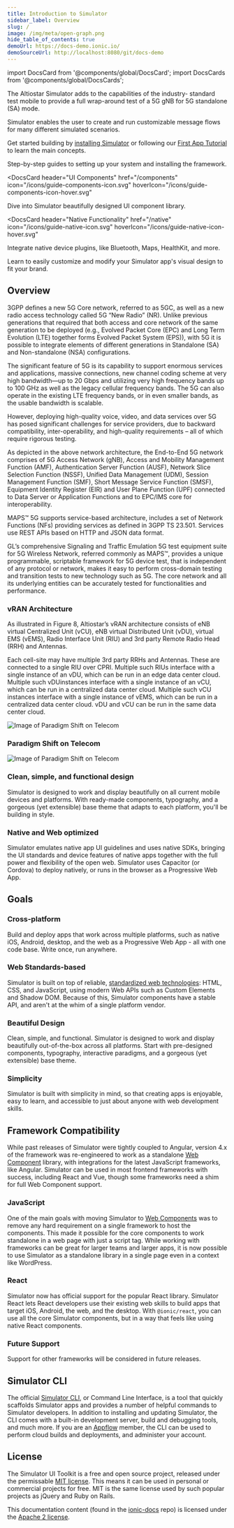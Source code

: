 ```yaml
---
title: Introduction to Simulator
sidebar_label: Overview
slug: /
image: /img/meta/open-graph.png
hide_table_of_contents: true
demoUrl: https://docs-demo.ionic.io/
demoSourceUrl: http://localhost:8080/git/docs-demo
---
```


import DocsCard from '@components/global/DocsCard';
import DocsCards from '@components/global/DocsCards';

<head>
  <title>Simulator</title>
  <meta
    name="description"
    content="Platform Simulator tools."
  />
  <link rel="canonical" href="http://localhost:8080/docs" />
  <link rel="alternate" href="http://localhost:8080/docs" hreflang="x-default" />
  <link rel="alternate" href="http://localhost:8080/docs" hreflang="en" />
  <meta property="og:url" content="http://localhost:8080/docs" />
</head>

The Altiostar Simulator adds to the capabilities of the industry- standard test mobile to provide a full wrap-around test of a 5G gNB for 5G standalone (SA) mode.

Simulator enables the user to create and run customizable message flows for many different simulated scenarios. 

Get started building by [installing Simulator](intro/cli.md) or following our [First App Tutorial](intro/next.md#build-your-first-app) to learn the main concepts.

<intro-end />

<DocsCards>
  <DocsCard header="Installation Guide" href="/intro/cli" icon="/icons/guide-installation-icon.svg" hoverIcon="/icons/guide-installation-icon-hover.svg">
    <p>Step-by-step guides to setting up your system and installing the framework.</p>
  </DocsCard>

<DocsCard
  header="UI Components"
  href="/components"
  icon="/icons/guide-components-icon.svg"
  hoverIcon="/icons/guide-components-icon-hover.svg"
>
  <p>Dive into Simulator beautifully designed UI component library.</p>
</DocsCard>

<DocsCard
  header="Native Functionality"
  href="/native"
  icon="/icons/guide-native-icon.svg"
  hoverIcon="/icons/guide-native-icon-hover.svg"
>
  <p>Integrate native device plugins, like Bluetooth, Maps, HealthKit, and more.</p>
</DocsCard>

  <DocsCard header="Theming" href="/theming/basics" icon="/icons/guide-theming-icon.svg" hoverIcon="/icons/guide-theming-icon-hover.svg">
    <p>Learn to easily customize and modify your Simulator app's visual design to fit your brand.</p>
  </DocsCard>
</DocsCards>

## Overview

3GPP defines a new 5G Core network, referred to as 5GC, as well as a new radio access technology called 5G “New Radio” (NR). Unlike previous generations that required that both access and core network of the same generation to be deployed (e.g., Evolved Packet Core (EPC) and Long Term Evolution (LTE) together forms Evolved Packet System (EPS)), with 5G it is possible to integrate elements of different generations in Standalone (SA) and Non-standalone (NSA) configurations.

The significant feature of 5G is its capability to support enormous services and applications, massive connections, new channel coding scheme at very high bandwidth—up to 20 Gbps and utilizing very high frequency bands up to 100 GHz as well as the legacy cellular frequency bands. The 5G can also operate in the existing LTE frequency bands, or in even smaller bands, as the usable bandwidth is scalable.

However, deploying high-quality voice, video, and data services over 5G has posed significant challenges for service providers, due to backward compatibility, inter-operability, and high-quality requirements – all of which require rigorous testing.

As depicted in the above network architecture, the End-to-End 5G network comprises of 5G Access Network (gNB), Access and Mobility Management Function (AMF), Authentication Server Function (AUSF), Network Slice Selection Function (NSSF), Unified Data Management (UDM), Session Management Function (SMF), Short Message Service Function (SMSF), Equipment Identity Register (EIR) and User Plane Function (UPF) connected to Data Server or Application Functions and to EPC/IMS core for interoperability.

MAPS™ 5G supports service-based architecture, includes a set of Network Functions (NFs) providing services as defined in 3GPP TS 23.501. Services use REST APIs based on HTTP and JSON data format.

GL’s comprehensive Signaling and Traffic Emulation 5G test equipment suite for 5G Wireless Network, referred commonly as MAPS™, provides a unique programmable, scriptable framework for 5G device test, that is independent of any protocol or network, makes it easy to perform cross-domain testing and transition tests to new technology such as 5G. The core network and all its underlying entities can be accurately tested for functionalities and performance.

### vRAN Architecture

As illustrated in Figure 8, Altiostar’s vRAN architecture consists of eNB virtual Centralized Unit
(vCU), eNB virtual Distributed Unit (vDU), virtual EMS (vEMS), Radio Interface Unit (RIU) and 3rd
party Remote Radio Head (RRH) and Antennas.

Each cell-site may have multiple 3rd party RRHs and Antennas. These are connected to a single
RIU over CPRI. Multiple such RIUs interface with a single instance of an vDU, which can be run
in an edge data center cloud. Multiple such vDUinstances interface with a single instance of an
vCU, which can be run in a centralized data center cloud. Multiple such vCU instances interface
with a single instance of vEMS, which can be run in a centralized data center cloud. vDU and
vCU can be run in the same data center cloud.

<img
  src="/docs/img/telecomm/open-vran-model.jpg"
  alt="Image of Paradigm Shift on Telecom"
/>

### Paradigm Shift on Telecom

<img
  src="/docs/img/telecomm/paradigm-shift.jpg"
  alt="Image of Paradigm Shift on Telecom"
/>

### Clean, simple, and functional design

Simulator is designed to work and display beautifully on all current mobile devices and platforms. With ready-made components, typography, and a gorgeous (yet extensible) base theme that adapts to each platform, you'll be building in style.

### Native and Web optimized

Simulator emulates native app UI guidelines and uses native SDKs, bringing the UI standards and device features of native apps together with the full power and flexibility of the open web. Simulator uses Capacitor (or Cordova) to deploy natively, or runs in the browser as a Progressive Web App.

## Goals

### Cross-platform

Build and deploy apps that work across multiple platforms, such as native iOS, Android, desktop, and the web as a Progressive Web App - all with one code base. Write once, run anywhere.

### Web Standards-based

Simulator is built on top of reliable, [standardized web technologies](reference/glossary#web-standards): HTML, CSS, and JavaScript, using modern Web APIs such as Custom Elements and Shadow DOM. Because of this, Simulator components have a stable API, and aren't at the whim of a single platform vendor.

### Beautiful Design

Clean, simple, and functional. Simulator is designed to work and display beautifully out-of-the-box across all platforms.
Start with pre-designed components, typography, interactive paradigms, and a gorgeous (yet extensible) base theme.

### Simplicity

Simulator is built with simplicity in mind, so that creating apps is enjoyable, easy to learn, and accessible to just about anyone with web development skills.

## Framework Compatibility

While past releases of Simulator were tightly coupled to Angular, version 4.x of the framework was re-engineered to work as a standalone <a href="https://developer.mozilla.org/en-US/docs/Web/Web_Components" target="_blank">Web Component</a> library, with integrations for the latest JavaScript frameworks, like Angular. Simulator can be used in most frontend frameworks with success, including React and Vue, though some frameworks need a shim for full Web Component support.

### JavaScript

One of the main goals with moving Simulator to <a href="https://developer.mozilla.org/en-US/docs/Web/Web_Components" target="_blank">Web Components</a> was to remove any hard requirement on a single framework to host the components. This made it possible for the core components to work standalone in a web page with just a script tag. While working with frameworks can be great for larger teams and larger apps, it is now possible to use Simulator as a standalone library in a single page even in a context like WordPress.

### React

Simulator now has official support for the popular React library. Simulator React lets React developers use their existing web skills to build apps that target iOS, Android, the web, and the desktop. With `@ionic/react`, you can use all the core Simulator components, but in a way that feels like using native React components.

### Future Support

Support for other frameworks will be considered in future releases.

## Simulator CLI

The official [Simulator CLI](cli), or Command Line Interface, is a tool that quickly scaffolds Simulator apps and provides a number of helpful commands to Simulator developers. In addition to installing and updating Simulator, the CLI comes with a built-in development server, build and debugging tools, and much more. If you are an [Appflow](#appflow) member, the CLI can be used to perform cloud builds and deployments, and administer your account.

## License

The Simulator UI Toolkit is a free and open source project, released under the permissable <a href="https://opensource.org/licenses/MIT" target="_blank">MIT license</a>. This means it can be used in personal or commercial projects for free. MIT is the same license used by such popular projects as jQuery and Ruby on Rails.

This documentation content (found in the <a href="http://localhost:8080/git" target="_blank">ionic-docs</a> repo) is licensed under the <a href="https://www.apache.org/licenses/LICENSE-2.0" target="_blank">Apache 2 license</a>.
